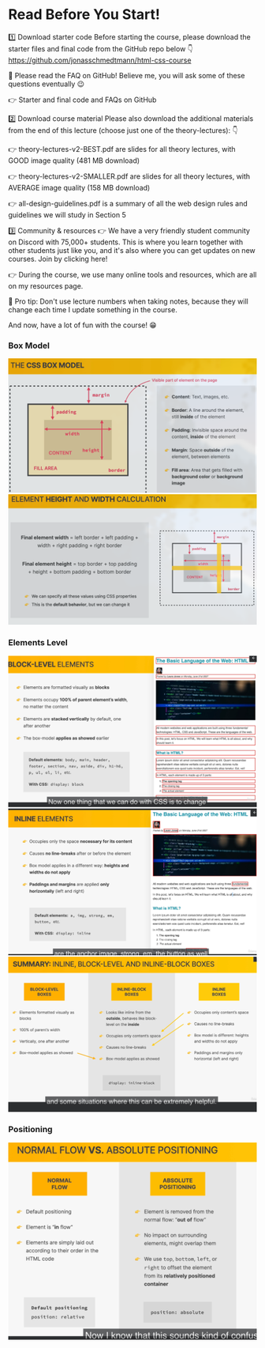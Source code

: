 # Read Before You Start!

1️⃣ Download starter code
Before starting the course, please download the starter files and final code from the GitHub repo below 👇
https://github.com/jonasschmedtmann/html-css-course

🚨 Please read the FAQ on GitHub! Believe me, you will ask some of these questions eventually 😉

👉 Starter and final code and FAQs on GitHub

2️⃣ Download course material
Please also download the additional materials from the end of this lecture (choose just one of the theory-lectures): 👇

👉 theory-lectures-v2-BEST.pdf are slides for all theory lectures, with GOOD image quality (481 MB download)

👉 theory-lectures-v2-SMALLER.pdf are slides for all theory lectures, with AVERAGE image quality (158 MB download)

👉 all-design-guidelines.pdf is a summary of all the web design rules and guidelines we will study in Section 5

3️⃣ Community & resources
👉 We have a very friendly student community on Discord with 75,000+ students. This is where you learn together with other students just like you, and it's also where you can get updates on new courses. Join by clicking here!

👉 During the course, we use many online tools and resources, which are all on my resources page.

👋 Pro tip: Don't use lecture numbers when taking notes, because they will change each time I update something in the course.

And now, have a lot of fun with the course! 😁

### Box Model

![css-box-model](./img/css-box-model.png)
![element height and width calculation](./img/height-and-width-calculation.png)

### Elements Level

![block level](./img/block-level.png)
![inline](./img/inline.png)
![inline-block](./img/inline-block.png)

### Positioning

![positioning](./img/positioning.png)
